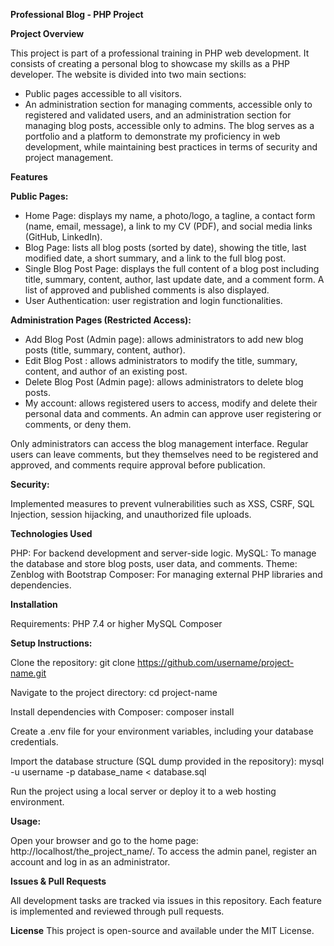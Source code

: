 **Professional Blog - PHP Project**

**Project Overview**

This project is part of a professional training in PHP web development. It consists of creating a personal blog to showcase my skills as a PHP developer. The website is divided into two main sections:
- Public pages accessible to all visitors.
- An administration section for managing comments, accessible only to registered and validated users, and an administration section for managing blog posts, accessible only to admins.
The blog serves as a portfolio and a platform to demonstrate my proficiency in web development, while maintaining best practices in terms of security and project management.

**Features**

**Public Pages:**

- Home Page: displays my name, a photo/logo, a tagline, a contact form (name, email, message), a link to my CV (PDF), and social media links (GitHub, LinkedIn).
- Blog Page: lists all blog posts (sorted by date), showing the title, last modified date, a short summary, and a link to the full blog post.
- Single Blog Post Page: displays the full content of a blog post including title, summary, content, author, last update date, and a comment form. A list of approved and published comments is also displayed.
- User Authentication: user registration and login functionalities.

**Administration Pages (Restricted Access):**

- Add Blog Post (Admin page): allows administrators to add new blog posts (title, summary, content, author).
- Edit Blog Post : allows administrators to modify the title, summary, content, and author of an existing post.
- Delete Blog Post (Admin page): allows administrators to delete blog posts.
- My account: allows registered users to access, modify and delete their personal data and comments. An admin can approve user registering or comments, or deny them.

Only administrators can access the blog management interface. Regular users can leave comments, but they themselves need to be registered and approved, and comments require approval before publication.

**Security:**

Implemented measures to prevent vulnerabilities such as XSS, CSRF, SQL Injection, session hijacking, and unauthorized file uploads.

**Technologies Used**

PHP: For backend development and server-side logic.
MySQL: To manage the database and store blog posts, user data, and comments.
Theme: Zenblog with Bootstrap
Composer: For managing external PHP libraries and dependencies.

**Installation**

Requirements:
PHP 7.4 or higher
MySQL
Composer

**Setup Instructions:**

Clone the repository: git clone https://github.com/username/project-name.git

Navigate to the project directory: cd project-name

Install dependencies with Composer: composer install

Create a .env file for your environment variables, including your database credentials.

Import the database structure (SQL dump provided in the repository): mysql -u username -p database_name < database.sql

Run the project using a local server or deploy it to a web hosting environment.

**Usage:**

Open your browser and go to the home page: http://localhost/the_project_name/.
To access the admin panel, register an account and log in as an administrator.

**Issues & Pull Requests**

All development tasks are tracked via issues in this repository. Each feature is implemented and reviewed through pull requests.

**License**
This project is open-source and available under the MIT License.
